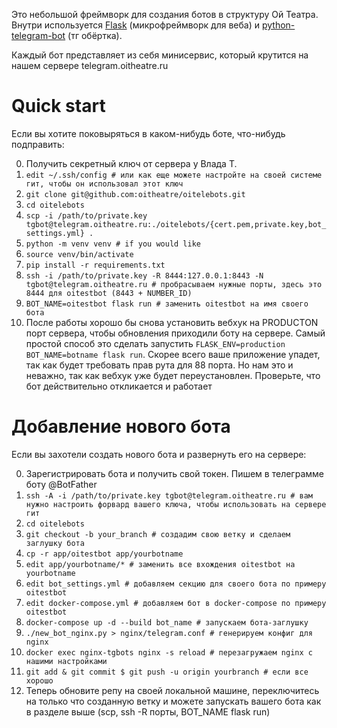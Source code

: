 Это небольшой фреймворк для создания ботов в структуру Ой Театра.
Внутри используется [Flask](https://flask.palletsprojects.com/) (микрофреймворк для веба) и [python-telegram-bot](https://github.com/python-telegram-bot/python-telegram-bot) (тг обёртка).

Каждый бот представляет из себя минисервис, который крутится на нашем сервере telegram.oitheatre.ru

# Quick start

Если вы хотите поковыряться в каком-нибудь боте, что-нибудь подправить:

0. Получить секретный ключ от сервера у Влада Т.
1. `edit ~/.ssh/config # или как еще можете настройте на своей системе гит, чтобы он использовал этот ключ`
2. `git clone git@github.com:oitheatre/oitelebots.git`
3. `cd oitelebots`
4. `scp -i /path/to/private.key tgbot@telegram.oitheatre.ru:./oitelebots/{cert.pem,private.key,bot_settings.yml} .`
5. `python -m venv venv # if you would like`
6. `source venv/bin/activate`
7. `pip install -r requirements.txt`
8. `ssh -i /path/to/private.key -R 8444:127.0.0.1:8443 -N tgbot@telegram.oitheatre.ru # пробрасываем нужные порты, здесь это 8444 для oitestbot (8443 + NUMBER_ID)`
9. `BOT_NAME=oitestbot flask run # заменить oitestbot на имя своего бота`
10. После работы хорошо бы снова установить вебхук на PRODUCTON порт сервера, чтобы обновления приходили боту на сервере. Самый простой способ это сделать запустить `FLASK_ENV=production BOT_NAME=botname flask run`. Скорее всего ваше приложение упадет, так как будет требовать прав рута для 88 порта. Но нам это и неважно, так как вебхук уже будет переустановлен. Проверьте, что бот действительно откликается и работает


# Добавление нового бота

Если вы захотели создать нового бота и развернуть его на сервере:

0. Зарегистрировать бота и получить свой токен. Пишем в телеграмме боту @BotFather
1. `ssh -A -i /path/to/private.key tgbot@telegram.oitheatre.ru # вам нужно настроить форвард вашего ключа, чтобы использовать на сервере гит`
2. `cd oitelebots`
3. `git checkout -b your_branch # создадим свою ветку и сделаем заглушку бота`
4. `cp -r app/oitestbot app/yourbotname`
5. `edit app/yourbotname/* # заменить все вхождения oitestbot на yourbotname`
6. `edit bot_settings.yml # добавляем секцию для своего бота по примеру oitestbot`
7. `edit docker-compose.yml # добавляем бот в docker-compose по примеру oitestbot`
8. `docker-compose up -d --build bot_name # запускаем бота-заглушку`
9. `./new_bot_nginx.py > nginx/telegram.conf # генерируем конфиг для nginx`
10. `docker exec nginx-tgbots nginx -s reload # перезагружаем nginx с нашими настройками`
11. `git add & git commit $ git push -u origin yourbranch # если все хорошо`
12. Теперь обновите репу на своей локальной машине, переключитесь на только что созданную ветку и можете запускать вашего бота как в разделе выше (scp, ssh -R порты, BOT_NAME flask run)
